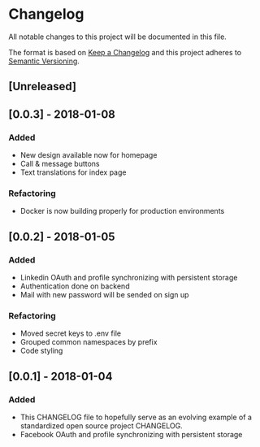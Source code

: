 # Changelog
All notable changes to this project will be documented in this file.

The format is based on [Keep a Changelog](http://keepachangelog.com/en/1.0.0/)
and this project adheres to [Semantic Versioning](http://semver.org/spec/v2.0.0.html).

## [Unreleased]

## [0.0.3] - 2018-01-08
### Added
- New design available now for homepage
- Call & message buttons
- Text translations for index page

### Refactoring
- Docker is now building properly for production environments

## [0.0.2] - 2018-01-05
### Added
- Linkedin OAuth and profile synchronizing with persistent storage
- Authentication done on backend
- Mail with new password will be sended on sign up

### Refactoring
- Moved secret keys to .env file
- Grouped common namespaces by prefix
- Code styling

## [0.0.1] - 2018-01-04
### Added
- This CHANGELOG file to hopefully serve as an evolving example of a
  standardized open source project CHANGELOG.
- Facebook OAuth and profile synchronizing with persistent storage
